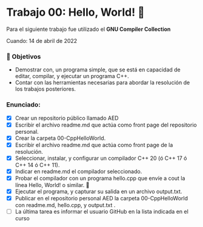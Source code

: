 # Trabajo 00: Hello, World! :raising_hand:

Para el siguiente trabajo fue utilizado el **GNU Compiler Collection**

Cuando: 14 de abril de 2022


### :pushpin: Objetivos
* Demostrar con, un programa simple, que se está en capacidad de editar,
compilar, y ejecutar un programa C++.
* Contar con las herramientas necesarias para abordar la resolución de los
trabajos posteriores.


### Enunciado:
- [x] Crear un repositorio público llamado AED
- [x] Escribir el archivo readme.md que actúa como front page del repositorio personal.
- [x] Crear la carpeta 00-CppHelloWorld.
- [x] Escribir el archivo readme.md que actúa como front page de la resolución.
- [x] Seleccionar, instalar, y configurar un compilador C++ 20 (ó C++ 17 ó C++ 14 ó C++ 11).
- [x] Indicar en readme.md el compilador seleccionado.
- [x] Probar el compilador con un programa hello.cpp que envíe a cout la línea Hello, World! o similar. :raising_hand:
- [x] Ejecutar el programa, y capturar su salida en un archivo output.txt.
- [x] Publicar en el repositorio personal AED la carpeta 00-CppHelloWorld con readme.md, hello.cpp, y output.txt .
- [ ] La última tarea es informar el usuario GitHub en la lista indicada en el curso
